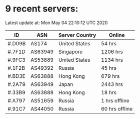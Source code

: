 # 9 recent servers:

Latest update at: Mon May 04 22:10:12 UTC 2020

| ID | ASN | Server Country | Online |
| -- | --- | -------------- | ------ |
| #.D09B | AS174 | United States | 54 hrs |
| #.7F1D | AS63949 | Singapore | 1206 hrs |
| #.9FC3 | AS53889 | United States | 1134 hrs |
| #.1F2B | AS49392 | Russia | 45 hrs |
| #.BD3E | AS63888 | Hong Kong | 679 hrs |
| #.2A79 | AS63949 | Japan | 2443 hrs |
| #.33B9 | AS63888 | Hong Kong | 18 hrs |
| #.A797 | AS51659 | Russia | 1 hrs offline |
| #.91C7 | AS44050 | Russia | 60 hrs offline |

